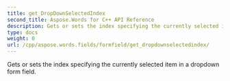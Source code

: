 ```yaml
---
title: get_DropDownSelectedIndex
second_title: Aspose.Words for C++ API Reference
description: Gets or sets the index specifying the currently selected item in a dropdown form field. 
type: docs
weight: 0
url: /cpp/aspose.words.fields/formfield/get_dropdownselectedindex/
---
```


Gets or sets the index specifying the currently selected item in a dropdown form field. 

